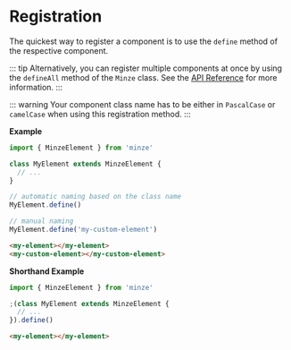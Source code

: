 # Registration

The quickest way to register a component is to use the `define` method of the respective component.

::: tip
Alternatively, you can register multiple components at once by using the `defineAll` method of the `Minze` class. See the [API Reference](/api/minze.html#defineall) for more information.
:::

::: warning
Your component class name has to be either in `PascalCase` or `camelCase` when using this registration method.
:::

**Example**

```js
import { MinzeElement } from 'minze'

class MyElement extends MinzeElement {
  // ...
}

// automatic naming based on the class name
MyElement.define()

// manual naming
MyElement.define('my-custom-element')
```

<!-- prettier-ignore-start -->
```html
<my-element></my-element>
<my-custom-element></my-custom-element>
```
<!-- prettier-ignore-end -->

**Shorthand Example**

<!-- prettier-ignore-start -->
```js
import { MinzeElement } from 'minze'

;(class MyElement extends MinzeElement {
  // ...
}).define()
```

```html
<my-element></my-element>
```
<!-- prettier-ignore-end -->
